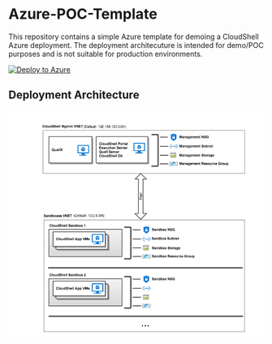 # Azure-POC-Template

This repository contains a simple Azure template for demoing a CloudShell Azure deployment. The deployment architecuture is intended for demo/POC purposes and is not suitable for production environments.

[![Deploy to Azure](http://azuredeploy.net/deploybutton.png)](https://portal.azure.com/#create/Microsoft.Template/uri/https%3A%2F%2Fraw.githubusercontent.com%2FQualiSystems%2FAzure-POC-Template%2Fmaster%2Fmain_template.json)

## Deployment Architecture
![Deployment Architecture](https://github.com/QualiSystems/Azure-POC-Template/raw/master/POC_CloudShell_AZURE_ARCH.png)
